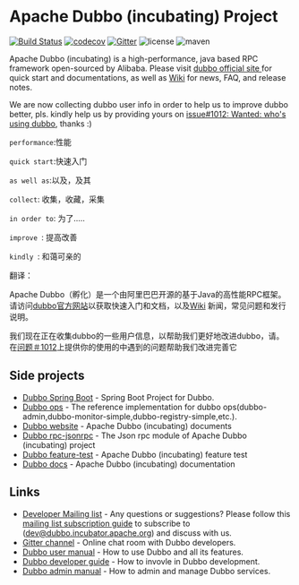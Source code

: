 # Apache Dubbo (incubating) Project

[![Build Status](https://travis-ci.org/apache/incubator-dubbo.svg?branch=master)](https://travis-ci.org/apache/incubator-dubbo) 
[![codecov](https://codecov.io/gh/apache/incubator-dubbo/branch/master/graph/badge.svg)](https://codecov.io/gh/apache/incubator-dubbo)
[![Gitter](https://badges.gitter.im/alibaba/dubbo.svg)](https://gitter.im/alibaba/dubbo?utm_source=badge&utm_medium=badge&utm_campaign=pr-badge)
![license](https://img.shields.io/github/license/alibaba/dubbo.svg)
![maven](https://img.shields.io/maven-central/v/com.alibaba/dubbo.svg)

Apache Dubbo (incubating) is a high-performance, java based RPC framework open-sourced by Alibaba. Please visit [dubbo official site ](http://dubbo.incubator.apache.org) for quick start and documentations, as well as [Wiki](https://github.com/apache/incubator-dubbo/wiki) for news, FAQ, and release notes.

We are now collecting dubbo user info in order to help us to improve dubbo better, pls. kindly help us by providing yours on [issue#1012: Wanted: who's using dubbo](https://github.com/apache/incubator-dubbo/issues/1012), thanks :)

`performance`:性能

`quick start`:快速入门

`as well as`:以及，及其

`collect`: 收集，收藏，采集

`in order to`: 为了.....

`improve `: 提高改善

`kindly `: 和蔼可亲的

翻译：

Apache Dubbo（孵化）是一个由阿里巴巴开源的基于Java的高性能RPC框架。 请访问[dubbo官方网站](http://dubbo.incubator.apache.org)以获取快速入门和文档，以及[Wiki](https://github.com/apache/incubator-dubbo/wiki) 新闻，常见问题和发行说明。

我们现在正在收集dubbo的一些用户信息，以帮助我们更好地改进dubbo，请。 在[问题＃1012](https://github.com/apache/incubator-dubbo/issues/1012)上提供你的使用的中遇到的问题帮助我们改进完善它

## Side projects

* [Dubbo Spring Boot](https://github.com/apache/incubator-dubbo-spring-boot-project) - Spring Boot Project for Dubbo.
* [Dubbo ops](https://github.com/apache/incubator-dubbo-ops) - The reference implementation for dubbo ops(dubbo-admin,dubbo-monitor-simple,dubbo-registry-simple,etc.).
* [Dubbo website](https://github.com/apache/incubator-dubbo-website) - Apache Dubbo (incubating) documents
* [Dubbo rpc-jsonrpc](https://github.com/apache/incubator-dubbo-rpc-jsonrpc) - The Json rpc module of Apache Dubbo (incubating) project
* [Dubbo feature-test](https://github.com/apache/incubator-dubbo-feature-test) - Apache Dubbo (incubating) feature test
* [Dubbo docs](https://github.com/apache/incubator-dubbo-docs) - Apache Dubbo (incubating) documentation  

## Links
* [Developer Mailing list](https://github.com/apache/incubator-dubbo/issues/1393) - Any questions or suggestions? Please follow this [mailing list subscription guide](https://github.com/apache/incubator-dubbo/wiki/Mailing-list-subscription-guide) to subscribe to (dev@dubbo.incubator.apache.org) and discuss with us.
* [Gitter channel](https://gitter.im/alibaba/dubbo) - Online chat room with Dubbo developers.
* [Dubbo user manual](http://dubbo.apache.org/#/docs/user/preface/background.md) - How to use Dubbo and all its features.
* [Dubbo developer guide](http://dubbo.apache.org/#/docs/dev/build.md) - How to invovle in Dubbo development.
* [Dubbo admin manual](http://dubbo.apache.org/#/docs/admin/install/provider-demo.md) - How to admin and manage Dubbo services.

